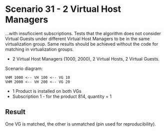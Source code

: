 Scenario 31 - 2 Virtual Host Managers
=====================================

...with insuficcient subscriptions. Tests that the algorithm does not consider
Virtual Guests under different Virtual Host Managers to be in the same
virtualization group. Same results should be achieved without the code for
matching in virtualization groups.

* 2 Virtual Host Managers (1000, 2000), 2 Virtual Hosts, 2 Virtual Guests.

Scenario diagram:
```
VHM 1000 <-- VH 100 <-- VG 10
VHM 2000 <-- VH 200 <-- VG 20
```
* 1 Product is installed on both VGs
* Subscription 1 - for the product 814, quantity = 1

Result
------
One VG is matched, the other is unmatched (pin used for reproducibility).

